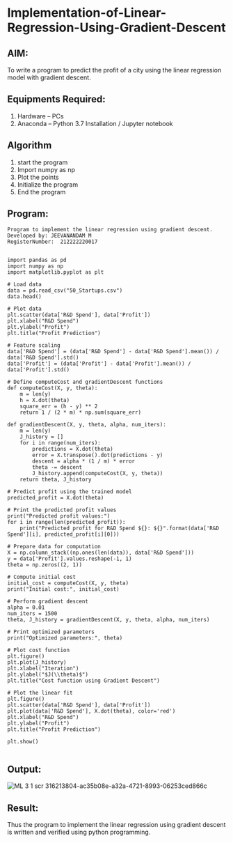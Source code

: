 # Implementation-of-Linear-Regression-Using-Gradient-Descent

## AIM:
To write a program to predict the profit of a city using the linear regression model with gradient descent.

## Equipments Required:
1. Hardware – PCs
2. Anaconda – Python 3.7 Installation / Jupyter notebook

## Algorithm
1. start the program
2. Import numpy as np
3. Plot the points
4. Initialize the program
5. End the program

## Program:
```
Program to implement the linear regression using gradient descent.
Developed by: JEEVANANDAM M
RegisterNumber:  212222220017
```
```

import pandas as pd
import numpy as np
import matplotlib.pyplot as plt

# Load data
data = pd.read_csv("50_Startups.csv")
data.head()

# Plot data
plt.scatter(data['R&D Spend'], data['Profit'])
plt.xlabel("R&D Spend")
plt.ylabel("Profit")
plt.title("Profit Prediction")

# Feature scaling
data['R&D Spend'] = (data['R&D Spend'] - data['R&D Spend'].mean()) / data['R&D Spend'].std()
data['Profit'] = (data['Profit'] - data['Profit'].mean()) / data['Profit'].std()

# Define computeCost and gradientDescent functions
def computeCost(X, y, theta):
    m = len(y)
    h = X.dot(theta)
    square_err = (h - y) ** 2
    return 1 / (2 * m) * np.sum(square_err)

def gradientDescent(X, y, theta, alpha, num_iters):
    m = len(y)
    J_history = []
    for i in range(num_iters):
        predictions = X.dot(theta)
        error = X.transpose().dot(predictions - y)
        descent = alpha * (1 / m) * error
        theta -= descent
        J_history.append(computeCost(X, y, theta))
    return theta, J_history

# Predict profit using the trained model
predicted_profit = X.dot(theta)

# Print the predicted profit values
print("Predicted profit values:")
for i in range(len(predicted_profit)):
    print("Predicted profit for R&D Spend ${}: ${}".format(data['R&D Spend'][i], predicted_profit[i][0]))

# Prepare data for computation
X = np.column_stack((np.ones(len(data)), data['R&D Spend']))
y = data['Profit'].values.reshape(-1, 1)
theta = np.zeros((2, 1))

# Compute initial cost
initial_cost = computeCost(X, y, theta)
print("Initial cost:", initial_cost)

# Perform gradient descent
alpha = 0.01
num_iters = 1500
theta, J_history = gradientDescent(X, y, theta, alpha, num_iters)

# Print optimized parameters
print("Optimized parameters:", theta)

# Plot cost function
plt.figure()
plt.plot(J_history)
plt.xlabel("Iteration")
plt.ylabel("$J(\\theta)$")
plt.title("Cost function using Gradient Descent")

# Plot the linear fit
plt.figure()
plt.scatter(data['R&D Spend'], data['Profit'])
plt.plot(data['R&D Spend'], X.dot(theta), color='red')
plt.xlabel("R&D Spend")
plt.ylabel("Profit")
plt.title("Profit Prediction")

plt.show()


```
## Output:

![ML 3 1 scr 316213804-ac35b08e-a32a-4721-8993-06253ced866c](https://github.com/jeeva078/Implementation-of-Linear-Regression-Using-Gradient-Descent/assets/147048597/3920a366-e134-4f3f-a55c-c65a6087f92b)


## Result:
Thus the program to implement the linear regression using gradient descent is written and verified using python programming.
